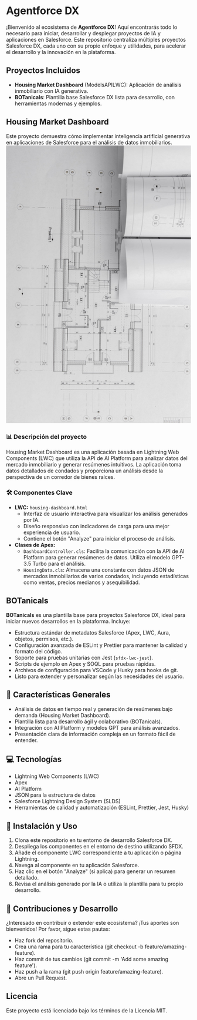 # Agentforce DX
¡Bienvenido al ecosistema de **Agentforce DX**!
Aquí encontrarás todo lo necesario para iniciar, desarrollar y desplegar proyectos de IA y aplicaciones en Salesforce. Este repositorio centraliza múltiples proyectos Salesforce DX, cada uno con su propio enfoque y utilidades, para acelerar el desarrollo y la innovación en la plataforma.

## Proyectos Incluidos
- **Housing Market Dashboard** (ModelsAPILWC): Aplicación de análisis inmobiliario con IA generativa.
- **BOTanicals**: Plantilla base Salesforce DX lista para desarrollo, con herramientas modernas y ejemplos.

## Housing Market Dashboard
Este proyecto demuestra cómo implementar inteligencia artificial generativa en aplicaciones de Salesforce para el análisis de datos inmobiliarios.
![Housing Market Dashboard](image.png)

### 📊 Descripción del proyecto
Housing Market Dashboard es una aplicación basada en Lightning Web Components (LWC) que utiliza la API de AI Platform para analizar datos del mercado inmobiliario y generar resúmenes intuitivos. La aplicación toma datos detallados de condados y proporciona un análisis desde la perspectiva de un corredor de bienes raíces.

### 🛠️ Componentes Clave
- **LWC:** `housing-dashboard.html`
  - Interfaz de usuario interactiva para visualizar los análisis generados por IA.
  - Diseño responsivo con indicadores de carga para una mejor experiencia de usuario.
  - Contiene el botón "Analyze" para iniciar el proceso de análisis.
- **Clases de Apex:**
  - `DashboardController.cls`: Facilita la comunicación con la API de AI Platform para generar resúmenes de datos. Utiliza el modelo GPT-3.5 Turbo para el análisis.
  - `HousingData.cls`: Almacena una constante con datos JSON de mercados inmobiliarios de varios condados, incluyendo estadísticas como ventas, precios medianos y asequibilidad.

## BOTanicals
**BOTanicals** es una plantilla base para proyectos Salesforce DX, ideal para iniciar nuevos desarrollos en la plataforma. Incluye:
- Estructura estándar de metadatos Salesforce (Apex, LWC, Aura, objetos, permisos, etc.).
- Configuración avanzada de ESLint y Prettier para mantener la calidad y formato del código.
- Soporte para pruebas unitarias con Jest (`sfdx-lwc-jest`).
- Scripts de ejemplo en Apex y SOQL para pruebas rápidas.
- Archivos de configuración para VSCode y Husky para hooks de git.
- Listo para extender y personalizar según las necesidades del usuario.

## 🚀 Características Generales
- Análisis de datos en tiempo real y generación de resúmenes bajo demanda (Housing Market Dashboard).
- Plantilla lista para desarrollo ágil y colaborativo (BOTanicals).
- Integración con AI Platform y modelos GPT para análisis avanzados.
- Presentación clara de información compleja en un formato fácil de entender.

## 💻 Tecnologías
- Lightning Web Components (LWC)
- Apex
- AI Platform
- JSON para la estructura de datos
- Salesforce Lightning Design System (SLDS)
- Herramientas de calidad y automatización (ESLint, Prettier, Jest, Husky)

## 🔧 Instalación y Uso
1. Clona este repositorio en tu entorno de desarrollo Salesforce DX.
2. Despliega los componentes en el entorno de destino utilizando SFDX.
3. Añade el componente LWC correspondiente a tu aplicación o página Lightning.
4. Navega al componente en tu aplicación Salesforce.
5. Haz clic en el botón "Analyze" (si aplica) para generar un resumen detallado.
6. Revisa el análisis generado por la IA o utiliza la plantilla para tu propio desarrollo.

## 📝 Contribuciones y Desarrollo
¿Interesado en contribuir o extender este ecosistema? ¡Tus aportes son bienvenidos! Por favor, sigue estas pautas:
- Haz fork del repositorio.
- Crea una rama para tu característica (git checkout -b feature/amazing-feature).
- Haz commit de tus cambios (git commit -m 'Add some amazing feature').
- Haz push a la rama (git push origin feature/amazing-feature).
- Abre un Pull Request.

## Licencia
Este proyecto está licenciado bajo los términos de la Licencia MIT.